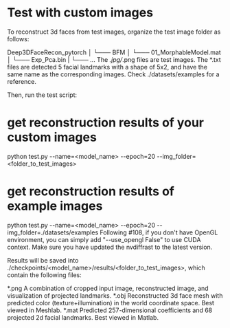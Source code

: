 # Test with custom images
To reconstruct 3d faces from test images, organize the test image folder as follows:

Deep3DFaceRecon_pytorch
│
└─── BFM
    │
    └─── 01_MorphableModel.mat
    │
    └─── Exp_Pca.bin
    |
    └─── ...
The *.jpg/*.png files are test images. The *.txt files are detected 5 facial landmarks with a shape of 5x2, and have the same name as the corresponding images. Check ./datasets/examples for a reference.

Then, run the test script:

# get reconstruction results of your custom images
python test.py --name=<model_name> --epoch=20 --img_folder=<folder_to_test_images>

# get reconstruction results of example images
python test.py --name=<model_name> --epoch=20 --img_folder=./datasets/examples
Following #108, if you don't have OpenGL environment, you can simply add "--use_opengl False" to use CUDA context. Make sure you have updated the nvdiffrast to the latest version.

Results will be saved into ./checkpoints/<model_name>/results/<folder_to_test_images>, which contain the following files:

*.png	A combination of cropped input image, reconstructed image, and visualization of projected landmarks.
*.obj	Reconstructed 3d face mesh with predicted color (texture+illumination) in the world coordinate space. Best viewed in Meshlab.
*.mat	Predicted 257-dimensional coefficients and 68 projected 2d facial landmarks. Best viewed in Matlab.
